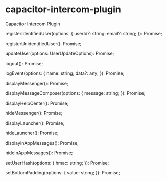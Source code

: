 # capacitor-intercom-plugin
Capacitor Intercom Plugin

registerIdentifiedUser(options: {
        userId?: string;
        email?: string;
    }): Promise<void>;
    
registerUnidentifiedUser(): Promise<void>;
        
updateUser(options: UserUpdateOptions): Promise<void>;
  
logout(): Promise<void>;
  
logEvent(options: {
    name: string;
    data?: any;
}): Promise<void>;
  
displayMessenger(): Promise<void>;
  
displayMessageComposer(options: {
    message: string;
}): Promise<void>;
  
displayHelpCenter(): Promise<void>;
  
hideMessenger(): Promise<void>;
  
displayLauncher(): Promise<void>;
  
hideLauncher(): Promise<void>;
  
displayInAppMessages(): Promise<void>;
  
hideInAppMessages(): Promise<void>;
  
setUserHash(options: {
    hmac: string;
}): Promise<void>;
  
setBottomPadding(options: {
    value: string;
}): Promise<void>;

